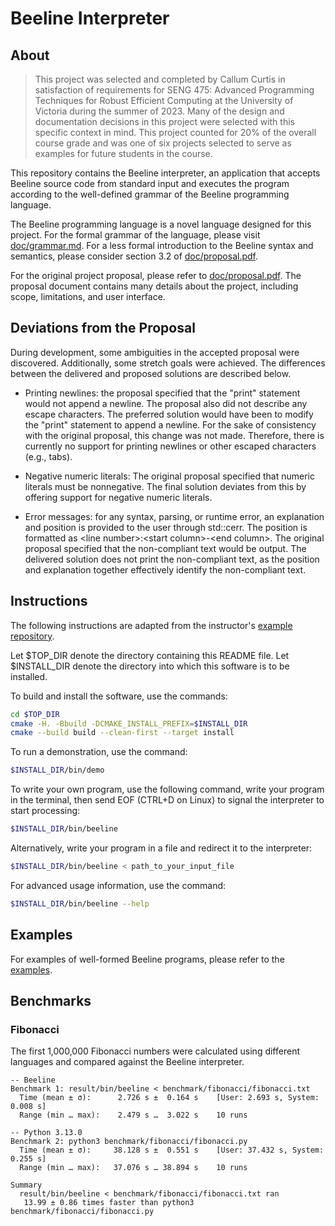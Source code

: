 # Beeline Interpreter

## About

> This project was selected and completed by Callum Curtis in satisfaction
of requirements for SENG 475: Advanced Programming Techniques for Robust
Efficient Computing at the University of Victoria during the summer of 2023.
Many of the design and documentation decisions in this project were selected
with this specific context in mind. This project counted for 20% of the overall
course grade and was one of six projects selected to serve as examples for
future students in the course.

This repository contains the Beeline interpreter, an application that accepts
Beeline source code from standard input and executes the program according to
the well-defined grammar of the Beeline programming language.

The Beeline programming language is a novel language designed for this
project. For the formal grammar of the language, please visit
[doc/grammar.md](doc/grammar.md). For a less formal introduction to the
Beeline syntax and semantics, please consider section 3.2 of
[doc/proposal.pdf](doc/proposal.pdf).

For the original project proposal, please refer to
[doc/proposal.pdf](doc/proposal.pdf). The proposal document contains many
details about the project, including scope, limitations, and user interface.

## Deviations from the Proposal

During development, some ambiguities in the accepted proposal were discovered.
Additionally, some stretch goals were achieved. The differences between the
delivered and proposed solutions are described below.

- Printing newlines: the proposal specified that the "print" statement would
  not append a newline. The proposal also did not describe any escape
  characters. The preferred solution would have been to modify the "print"
  statement to append a newline. For the sake of consistency with the original
  proposal, this change was not made. Therefore, there is currently no support
  for printing newlines or other escaped characters (e.g., tabs).

- Negative numeric literals: The original proposal specified that numeric
  literals must be nonnegative. The final solution deviates from this by
  offering support for negative numeric literals.

- Error messages: for any syntax, parsing, or runtime error, an explanation
  and position is provided to the user through std::cerr. The position is
  formatted as \<line number\>:\<start column\>-\<end column\>. The original proposal
  specified that the non-compliant text would be output. The delivered solution
  does not print the non-compliant text, as the position and explanation together
  effectively identify the non-compliant text.

## Instructions

The following instructions are adapted from the instructor's [example repository](https://github.com/mdadams/uvic_elec586_project_example/blob/master/README.txt).

Let $TOP_DIR denote the directory containing this README file.
Let $INSTALL_DIR denote the directory into which this
software is to be installed.

To build and install the software, use the commands:

```bash
cd $TOP_DIR
cmake -H. -Bbuild -DCMAKE_INSTALL_PREFIX=$INSTALL_DIR
cmake --build build --clean-first --target install
```

To run a demonstration, use the command:

```bash
$INSTALL_DIR/bin/demo
```

To write your own program, use the following command, write your program in
the terminal, then send EOF (CTRL+D on Linux) to signal the interpreter to start
processing:

```bash
$INSTALL_DIR/bin/beeline
```

Alternatively, write your program in a file and redirect it to the interpreter:

```bash
$INSTALL_DIR/bin/beeline < path_to_your_input_file
```

For advanced usage information, use the command:

```bash
$INSTALL_DIR/bin/beeline --help
```

## Examples

For examples of well-formed Beeline programs, please refer to the [examples](example).

## Benchmarks

### Fibonacci

The first 1,000,000 Fibonacci numbers were calculated using different languages and compared
against the Beeline interpreter.

```
-- Beeline
Benchmark 1: result/bin/beeline < benchmark/fibonacci/fibonacci.txt
  Time (mean ± σ):      2.726 s ±  0.164 s    [User: 2.693 s, System: 0.008 s]
  Range (min … max):    2.479 s …  3.022 s    10 runs

-- Python 3.13.0
Benchmark 2: python3 benchmark/fibonacci/fibonacci.py
  Time (mean ± σ):     38.128 s ±  0.551 s    [User: 37.432 s, System: 0.255 s]
  Range (min … max):   37.076 s … 38.894 s    10 runs

Summary
  result/bin/beeline < benchmark/fibonacci/fibonacci.txt ran
   13.99 ± 0.86 times faster than python3 benchmark/fibonacci/fibonacci.py
```

